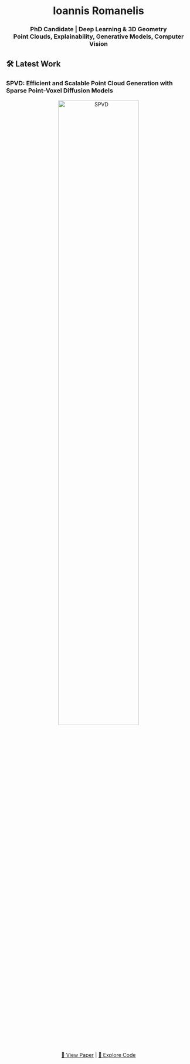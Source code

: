 <h1 align="center">Ioannis Romanelis</h1>
<h3 align="center">
  PhD Candidate | Deep Learning & 3D Geometry <br>
  Point Clouds, Explainability, Generative Models, Computer Vision
</h3>



<h2>🛠 Latest Work</h2>
<h3>SPVD: Efficient and Scalable Point Cloud Generation with Sparse Point-Voxel Diffusion Models</h3>
<div align="center">
  <img src="assets/SPVD.gif" alt="SPVD" style="width: 66%; max-width: 800px; height: auto;">
</div>
<p align="center">
  <a href="https://arxiv.org/pdf/2408.06145">📄 View Paper</a> | <a href="https://github.com/JohnRomanelis/SPVD.git">🔗 Explore Code</a>
</p>




